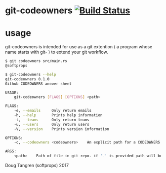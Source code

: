 # git-codeowners [![Build Status](https://travis-ci.org/softprops/git-codeowners.svg?branch=master)](https://travis-ci.org/softprops/git-codeowners)

# usage

git-codeowners is intended for use as a git extention ( a program whose name starts with git- ) to extend your git workflow.

```bash
$ git codeowners src/main.rs
@softprops
```

```bash
$ git-codeowners --help
git-codeowners 0.1.0
Github CODEOWNERS answer sheet

USAGE:
    git-codeowners [FLAGS] [OPTIONS] <path>

FLAGS:
    -e, --emails     Only return emails
    -h, --help       Prints help information
    -t, --teams      Only return teams
    -u, --users      Only return users
    -V, --version    Prints version information

OPTIONS:
    -c, --codeowners <codeowners>    An explicit path for a CODEOWNERS file. program will exit 1 if file can not be resolved

ARGS:
    <path>    Path of file in git repo. if '-' is provided path will be read from stdin. program will exit 2 if no owners can be resolved
```

Doug Tangren (softprops) 2017